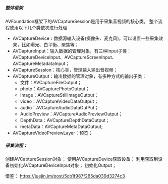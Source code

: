 ##### 整体框架
AVFoundation框架下的AVCaptureSession是用于采集音视频的核心类。
整个流程使用以下几个类依次进行处理
* AVCaptureDevice：数据源输入设备(摄像头、麦克风)，可以设置一些采集效果，比如曝光、白平衡、聚焦等；
* AVCaptureInput：输入数据的管理对象，有三种Input子类：AVCaptureDeviceInput、AVCaptureScreenInput、AVCaptureMetadataInput；
* AVCaptureSession：核心类，管理输入输出音视频；
* AVCaptureOutput：输出数据的管理对象，有多种方式的输出子类：
	* 文件：AVCaptureFileOutput；
	* photo：AVCapturePhotoOutput；	
	* Image：AVCaptureStillImageOutput；
	* video：AVCaptureVideoDataOutput；
	* audio：AVCaptureAudioDataOutPut；
	* AudioPreview：AVCaptureAudioPreviewOutput；
	* DepthData：AVCaptureDepthDataOutput；
	* metaData：AVCaptureMetaDataOutput;
* AVCaptureVideoPreviewLayer：预览；

##### 采集流程：
创建AVCaptureSession对象；
使用AVCaptureDevice获取设备；
利用获取到设备初始化AVCaptureDeviceInput对象；
初始化Output；











借鉴：
https://juejin.im/post/5cb1f987f265da039d3274c3


